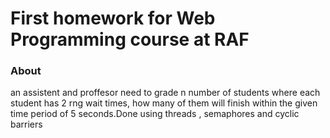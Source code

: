 # First homework for Web Programming course at RAF

### About
an assistent and proffesor need to grade n number of students where each student has 2 rng wait times, how many of them will finish within the given time period of 5 seconds.Done using threads , semaphores and cyclic barriers

